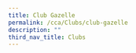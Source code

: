 ```yaml
---
title: Club Gazelle
permalink: /cca/Clubs/club-gazelle
description: ""
third_nav_title: Clubs
---
```

